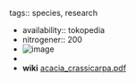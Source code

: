 tags:: species, research

- availability:: tokopedia
- nitrogener:: 200
- ![image](https://peach-geographical-bat-397.mypinata.cloud/ipfs/QmVvTQ3qn6YBaNAjxhfd2S5LEQfcyXR41CDaJaqpcBJewS)
-
- **wiki** [acacia_crassicarpa.pdf](https://peach-geographical-bat-397.mypinata.cloud/ipfs/QmTTkWLV4w1smgqcpYrPK3fVkJPu1C14eytufHzBYcfg9s)